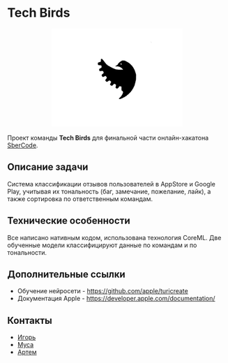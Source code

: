 # Tech Birds

<p align="center">
  <img width=300 src="https://github.com/musamuss/techBirds/blob/master/Resources/5ebcd1279af945201a0273f9cc0160f1.png" alt="Logo"/>
</p>

Проект команды **Tech Birds** для финальной части онлайн-хакатона [SberCode](https://sbercode.tech/sberbank-online).

## Описание задачи

Cистема классификации отзывов пользователей в AppStore и Google Play, учитывая их тональность (баг, замечание, пожелание, лайк), а также сортировка по ответственным командам.

## Технические особенности

Все написано нативным кодом, использована технология CoreML. Две обученные модели классифицируют данные по командам и по тональности.

## Дополнительные ссылки

- Обучение нейросети - https://github.com/apple/turicreate
- Документация Apple - https://developer.apple.com/documentation/

## Контакты

- [Игорь](https://t.me/igoryasha973 )
- [Муса](https://t.me/musamuss)
- [Артем](https://t.me/bestK1ngArthur)

